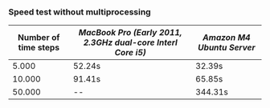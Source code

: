 ### Speed test without multiprocessing 

| Number of time steps | _MacBook Pro (Early 2011, 2.3GHz dual-core Interl Core i5)_ | _Amazon M4 Ubuntu Server_ |
| ------------- | ------------- | --------- |
|  5.000 | 52.24s | 32.39s  |
| 10.000 | 91.41s | 65.85s  |
| 50.000 |  --    | 344.31s |